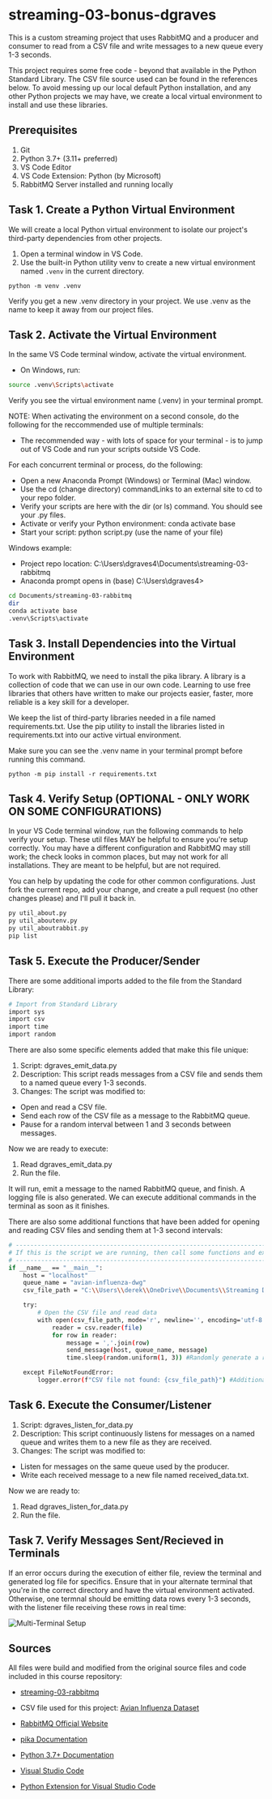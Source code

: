 # streaming-03-bonus-dgraves
This is a custom streaming project that uses RabbitMQ and a producer and consumer to read from a CSV file and write messages to a new queue every 1-3 seconds. 

This project requires some free code - beyond that available in the Python Standard Library.  The CSV file source used can be found in the references below. To avoid messing up our local default Python installation, and any other Python projects we may have, we create a local virtual environment to install and use these libraries.

## Prerequisites

1. Git
2. Python 3.7+ (3.11+ preferred)
3. VS Code Editor
4. VS Code Extension: Python (by Microsoft)
5. RabbitMQ Server installed and running locally

## Task 1. Create a Python Virtual Environment

We will create a local Python virtual environment to isolate our project's third-party dependencies from other projects.

1. Open a terminal window in VS Code.
2. Use the built-in Python utility venv to create a new virtual environment named `.venv` in the current directory.

```shell
python -m venv .venv
```

Verify you get a new .venv directory in your project. 
We use .venv as the name to keep it away from our project files. 

## Task 2. Activate the Virtual Environment

In the same VS Code terminal window, activate the virtual environment.

- On Windows, run: 
```bash
source .venv\Scripts\activate
```

Verify you see the virtual environment name (.venv) in your terminal prompt.

NOTE: When activating the environment on a second console, do the following for the reccommended use of multiple terminals:

- The recommended way - with lots of space for your terminal -  is to jump out of VS Code and run your scripts outside VS Code. 

For each concurrent terminal or process, do the following:

- Open a new Anaconda Prompt (Windows) or Terminal (Mac) window. 
- Use the cd (change directory) commandLinks to an external site to cd to your repo folder. 
- Verify your scripts are here with the dir (or ls) command. You should see your .py files. 
- Activate or verify your Python environment:  conda activate base
- Start your script: python script.py (use the name of  your file)
 

Windows example:

- Project repo location: C:\Users\dgraves4\Documents\streaming-03-rabbitmq
- Anaconda prompt opens in (base) C:\Users\dgraves4>

```bash
cd Documents/streaming-03-rabbitmq
dir
conda activate base
.venv\Scripts\activate
```
## Task 3. Install Dependencies into the Virtual Environment

To work with RabbitMQ, we need to install the pika library.
A library is a collection of code that we can use in our own code.
Learning to use free libraries that others have written to make our projects easier, faster, more reliable is a key skill for a developer.

We keep the list of third-party libraries needed in a file named requirements.txt.
Use the pip utility to install the libraries listed in requirements.txt into our active virtual environment. 

Make sure you can see the .venv name in your terminal prompt before running this command.

`python -m pip install -r requirements.txt`

## Task 4. Verify Setup (OPTIONAL - ONLY WORK ON SOME CONFIGURATIONS)

In your VS Code terminal window, run the following commands to help verify your setup.
These util files MAY be helpful to ensure you're setup correctly. 
You may have a different configuration and RabbitMQ may still work; the check looks in common places, but may not work for all installations. 
They are meant to be helpful, but are not required.

You can help by updating the code for other common configurations. 
Just fork the current repo, add your change, and create a pull request (no other changes please) and I'll pull it back in. 

```bash
py util_about.py
py util_aboutenv.py
py util_aboutrabbit.py
pip list
```
## Task 5. Execute the Producer/Sender

There are some additional imports added to the file from the Standard Library:

```bash
# Import from Standard Library
import sys
import csv
import time
import random
```

There are also some specific elements added that make this file unique:

1. Script: dgraves_emit_data.py
2. Description: This script reads messages from a CSV file and sends them to a named queue every 1-3 seconds.
3. Changes: The script was modified to:
- Open and read a CSV file.
- Send each row of the CSV file as a message to the RabbitMQ queue.
- Pause for a random interval between 1 and 3 seconds between messages.

Now we are ready to execute: 

1. Read dgraves_emit_data.py
2. Run the file. 

It will run, emit a message to the named RabbitMQ queue, and finish. A logging file is also generated.
We can execute additional commands in the terminal as soon as it finishes. 

There are also some additional functions that have been added for opening and reading CSV files and sending them at 1-3 second intervals: 

```bash
# ---------------------------------------------------------------------------
# If this is the script we are running, then call some functions and execute code!
# ---------------------------------------------------------------------------
if __name__ == "__main__":
    host = "localhost"
    queue_name = "avian-influenza-dwg"
    csv_file_path = "C:\\Users\\derek\\OneDrive\\Documents\\Streaming Data\\Week 3\\streaming-03-bonus-dgraves\\avian-influenza.csv"

    try:
        # Open the CSV file and read data
        with open(csv_file_path, mode='r', newline='', encoding='utf-8') as file:
            reader = csv.reader(file)
            for row in reader:
                message = ','.join(row)
                send_message(host, queue_name, message)
                time.sleep(random.uniform(1, 3)) #Randomly generate a row message every 1-3 seconds

    except FileNotFoundError:
        logger.error(f"CSV file not found: {csv_file_path}") #Additional logging if CSV file path is not found
```

## Task 6. Execute the Consumer/Listener
1. Script: dgraves_listen_for_data.py
2. Description: This script continuously listens for messages on a named queue and writes them to a new file as they are received.
3. Changes: The script was modified to:
- Listen for messages on the same queue used by the producer.
- Write each received message to a new file named received_data.txt.

Now we are ready to: 

1. Read dgraves_listen_for_data.py 
2. Run the file.

## Task 7. Verify Messages Sent/Recieved in Terminals

If an error occurs during the execution of either file, review the terminal and generated log file for specifics.  Ensure that in your alternate terminal that you're in the correct directory and have the virtual environment activated. Otherwise, one termnal should be emitting data rows every 1-3 seconds, with the listener file receiving these rows in real time: 

![Multi-Terminal Setup](images/MultiTerminalCSV.png)

## Sources
All files were build and modified from the original source files and code included in this course repository:
- [streaming-03-rabbitmq](https://github.com/denisecase/streaming-03-rabbitmq)

- CSV file used for this project: [Avian Influenza Dataset](https://www.kaggle.com/datasets/jasmeet0516/bird-flu-dataset-avian-influenza)
- [RabbitMQ Official Website](https://www.rabbitmq.com/)
- [pika Documentation](https://pika.readthedocs.io/)
- [Python 3.7+ Documentation](https://docs.python.org/3/)
- [Visual Studio Code](https://code.visualstudio.com/)
- [Python Extension for Visual Studio Code](https://marketplace.visualstudio.com/items?itemName=ms-python.python)

